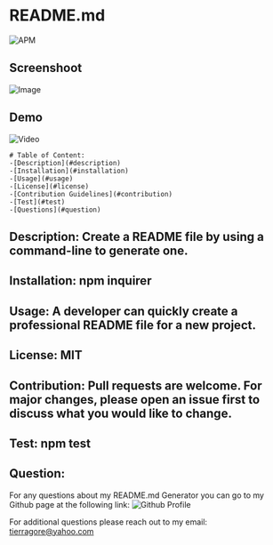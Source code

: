 # README.md 

![APM](https://img.shields.io/apm/l/open)

## Screenshoot

![Image](homework8\ReadmeGen.png)


## Demo
![Video](https://drive.google.com/file/d/1gmPX8c10ZbxrijbcaUMLzd43wCtQ6hb3/view?usp=sharing)
    
    # Table of Content: 
    -[Description](#description)
    -[Installation](#installation)
    -[Usage](#usage)
    -[License](#license)
    -[Contribution Guidelines](#contribution)
    -[Test](#test)
    -[Questions](#question)
    
## Description: Create a README file by using a command-line to generate one.

## Installation: npm inquirer

## Usage: A developer can quickly create a professional README file for a new project.

## License: MIT

## Contribution: Pull requests are welcome.  For major changes, please open an issue first to discuss what you would like to change.

    
## Test: npm test

## Question:

For any questions about my README.md Generator you can go to my Github page at the following link:
![Github Profile](https://github.com/undefined)
     
For additional questions please reach out to my email: tierragore@yahoo.com